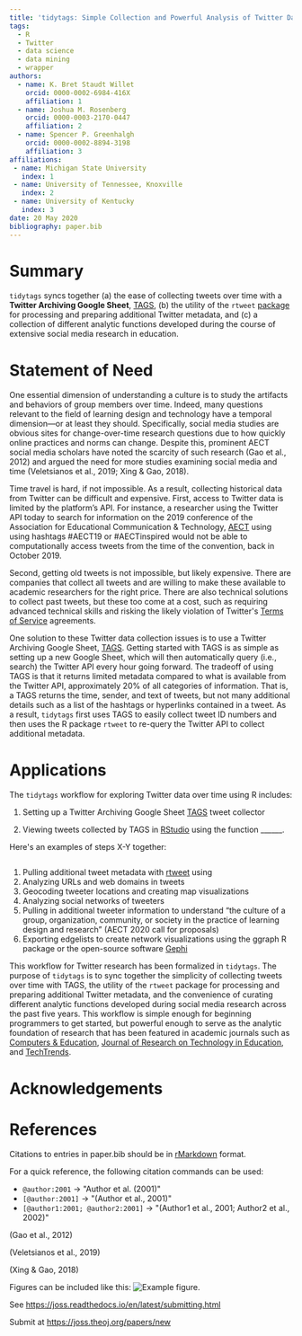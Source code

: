 ```yaml
---
title: 'tidytags: Simple Collection and Powerful Analysis of Twitter Data'
tags:
  - R
  - Twitter
  - data science
  - data mining
  - wrapper
authors:
  - name: K. Bret Staudt Willet
    orcid: 0000-0002-6984-416X
    affiliation: 1
  - name: Joshua M. Rosenberg
    orcid: 0000-0003-2170-0447
    affiliation: 2
  - name: Spencer P. Greenhalgh
    orcid: 0000-0002-8894-3198
    affiliation: 3
affiliations:
 - name: Michigan State University
   index: 1
 - name: University of Tennessee, Knoxville
   index: 2
 - name: University of Kentucky
   index: 3
date: 20 May 2020
bibliography: paper.bib
---
```


# Summary

``tidytags`` syncs together (a) the ease of collecting tweets over time with a **Twitter Archiving Google Sheet**, [TAGS](https://tags.hawksey.info/), (b) the utility of the ``rtweet`` [package](https://rtweet.info/) for processing and preparing additional Twitter metadata, and (c) a collection of different analytic functions developed during the course of extensive social media research in education.

# Statement of Need

One essential dimension of understanding a culture is to study the artifacts and behaviors of group members over time. Indeed, many questions relevant to the field of learning design and technology have a temporal dimension—or at least they should. Specifically, social media studies are obvious sites for change-over-time research questions due to how quickly online practices and norms can change. Despite this, prominent AECT social media scholars have noted the scarcity of such research (Gao et al., 2012) and argued the need for more studies examining social media and time (Veletsianos et al., 2019; Xing & Gao, 2018).

Time travel is hard, if not impossible. As a result, collecting historical data from Twitter can be difficult and expensive. First, access to Twitter data is limited by the platform’s API. For instance, a researcher using the Twitter API today to search for information on the 2019 conference of the Association for Educational Communication & Technology, [AECT](https://aect.org/) using using hashtags #AECT19 or #AECTinspired would not be able to computationally access tweets from the time of the convention, back in October 2019. 

Second, getting old tweets is not impossible, but likely expensive. There are companies that collect all tweets and are willing to make these available to academic researchers for the right price. There are also technical solutions to collect past tweets, but these too come at a cost, such as requiring advanced technical skills and risking the likely violation of Twitter's [Terms of Service](https://twitter.com/en/tos) agreements.

One solution to these Twitter data collection issues is to use a Twitter Archiving Google Sheet, [TAGS](https://tags.hawksey.info/). Getting started with TAGS is as simple as setting up a new Google Sheet, which will then automatically query (i.e., search) the Twitter API every hour going forward. The tradeoff of using TAGS is that it returns limited metadata compared to what is available from the Twitter API, approximately 20% of all categories of information. That is, a TAGS returns the time, sender, and text of tweets, but not many additional details such as a list of the hashtags or hyperlinks contained in a tweet. As a result, ``tidytags`` first uses TAGS to easily collect tweet ID numbers and then uses the R package ``rtweet`` to re-query the Twitter API to collect additional metadata.

# Applications

The ``tidytags`` workflow for exploring Twitter data over time using R includes:

1. Setting up a Twitter Archiving Google Sheet [TAGS](https://tags.hawksey.info/) tweet collector

1. Viewing tweets collected by TAGS in [RStudio](https://rstudio.com/) using the function ______.


Here's an examples of steps X-Y together:
```{r}

```

1. Pulling additional tweet metadata with [rtweet](https://rtweet.info/) using 
1. Analyzing URLs and web domains in tweets
1. Geocoding tweeter locations and creating map visualizations 
1. Analyzing social networks of tweeters
1. Pulling in additional tweeter information to understand “the culture of a group, organization, community, or society in the practice of learning design and research” (AECT 2020 call for proposals)
1. Exporting edgelists to create network visualizations using the ggraph R package or the open-source software [Gephi](https://gephi.org/)

This workflow for Twitter research has been formalized in ``tidytags``. The purpose of ``tidytags`` is to sync together the simplicity of collecting tweets over time with TAGS, the utility of the ``rtweet`` package for processing and preparing additional Twitter metadata, and the convenience of curating different analytic functions developed during social media research across the past five years. This workflow is simple enough for beginning programmers to get started, but powerful enough to serve as the analytic foundation of research that has been featured in academic journals such as [Computers & Education](https://www.journals.elsevier.com/computers-and-education), [Journal of Research on Technology in Education](https://www.tandfonline.com/loi/ujrt20), and [TechTrends](https://www.springer.com/journal/11528).

# Acknowledgements

# References







Citations to entries in paper.bib should be in
[rMarkdown](http://rmarkdown.rstudio.com/authoring_bibliographies_and_citations.html)
format.

For a quick reference, the following citation commands can be used:
- `@author:2001`  ->  "Author et al. (2001)"
- `[@author:2001]` -> "(Author et al., 2001)"
- `[@author1:2001; @author2:2001]` -> "(Author1 et al., 2001; Author2 et al., 2002)"

(Gao et al., 2012)

(Veletsianos et al., 2019)

(Xing & Gao, 2018)



Figures can be included like this: ![Example figure.](figure.png)

See https://joss.readthedocs.io/en/latest/submitting.html

Submit at https://joss.theoj.org/papers/new
